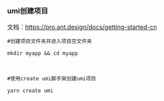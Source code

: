### umi创建项目

文档：https://pro.ant.design/docs/getting-started-cn

```
#创建项目文件夹并进入项目空文件夹

mkdir myapp && cd myapp

 

#使用create umi脚手架创建umi项目

yarn create umi
```